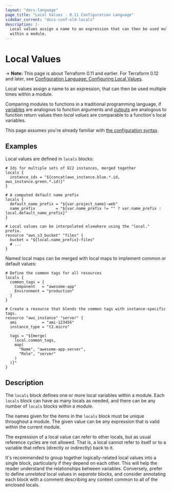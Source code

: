 ```yaml
---
layout: "docs-language"
page_title: "Local Values - 0.11 Configuration Language"
sidebar_current: "docs-conf-old-locals"
description: |-
  Local values assign a name to an expression that can then be used multiple times
  within a module.
---
```


# Local Values

-> **Note:** This page is about Terraform 0.11 and earlier. For Terraform 0.12
and later, see
[Configuration Language: Configuring Local Values](../configuration/locals.html).

Local values assign a name to an expression, that can then be used multiple
times within a module.

Comparing modules to functions in a traditional programming language,
if [variables](./variables.html) are analogous to function arguments and
[outputs](./outputs.html) are analogous to function return values then
_local values_ are comparable to a function's local variables.

This page assumes you're already familiar with
[the configuration syntax](./syntax.html).

## Examples

Local values are defined in `locals` blocks:

```hcl
# Ids for multiple sets of EC2 instances, merged together
locals {
  instance_ids = "${concat(aws_instance.blue.*.id, aws_instance.green.*.id)}"
}

# A computed default name prefix
locals {
  default_name_prefix = "${var.project_name}-web"
  name_prefix         = "${var.name_prefix != "" ? var.name_prefix : local.default_name_prefix}"
}

# Local values can be interpolated elsewhere using the "local." prefix.
resource "aws_s3_bucket" "files" {
  bucket = "${local.name_prefix}-files"
  # ...
}
```

Named local maps can be merged with local maps to implement common or default
values:

```hcl
# Define the common tags for all resources
locals {
  common_tags = {
    Component   = "awesome-app"
    Environment = "production"
  }
}

# Create a resource that blends the common tags with instance-specific tags.
resource "aws_instance" "server" {
  ami           = "ami-123456"
  instance_type = "t2.micro"

  tags = "${merge(
    local.common_tags,
    map(
      "Name", "awesome-app-server",
      "Role", "server"
    )
  )}"
}
```

## Description

The `locals` block defines one or more local variables within a module.
Each `locals` block can have as many locals as needed, and there can be any
number of `locals` blocks within a module.

The names given for the items in the `locals` block must be unique throughout
a module. The given value can be any expression that is valid within
the current module.

The expression of a local value can refer to other locals, but as usual
reference cycles are not allowed. That is, a local cannot refer to itself
or to a variable that refers (directly or indirectly) back to it.

It's recommended to group together logically-related local values into
a single block, particularly if they depend on each other. This will help
the reader understand the relationships between variables. Conversely,
prefer to define _unrelated_ local values in _separate_ blocks, and consider
annotating each block with a comment describing any context common to all
of the enclosed locals.

